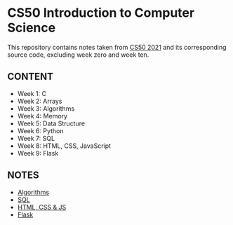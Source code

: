 # CS50 Introduction to Computer Science

This repository contains notes taken from [CS50 2021](https://cs50.harvard.edu/x/2022/) and its corresponding source code, excluding week zero and week ten.

## CONTENT

- Week 1: C
- Week 2: Arrays
- Week 3: Algorithms
- Week 4: Memory
- Week 5: Data Structure
- Week 6: Python
- Week 7: SQL
- Week 8: HTML, CSS, JavaScript
- Week 9: Flask

## NOTES

- [Algorithms](Introduction/Algorithms/notes.md)
- [SQL](Introduction/SQL/notes.md)
- [HTML, CSS & JS](Introduction/html-css-js/notes.md)
- [Flask](Introduction/Flask/notes.md)
